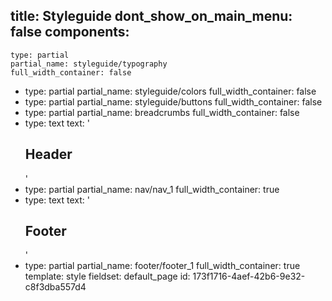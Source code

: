 title: Styleguide
dont_show_on_main_menu: false
components:
  -
    type: partial
    partial_name: styleguide/typography
    full_width_container: false
  -
    type: partial
    partial_name: styleguide/colors
    full_width_container: false
  -
    type: partial
    partial_name: styleguide/buttons
    full_width_container: false
  -
    type: partial
    partial_name: breadcrumbs
    full_width_container: false
  -
    type: text
    text: '<h2>Header</h2>'
  -
    type: partial
    partial_name: nav/nav_1
    full_width_container: true
  -
    type: text
    text: '<h2>Footer</h2>'
  -
    type: partial
    partial_name: footer/footer_1
    full_width_container: true
template: style
fieldset: default_page
id: 173f1716-4aef-42b6-9e32-c8f3dba557d4
